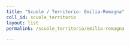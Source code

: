 ```yaml
---
title: "Scuole / Territorio: Emilia-Romagna"
coll_id: scuole_territorio
layout: list
permalink: /scuole_territorio/emilia-romagna

---
```

